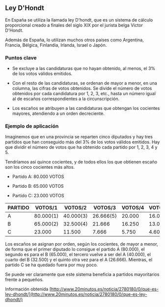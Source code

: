 ## Ley D'Hondt ##

En España se utiliza la llamada ley D'hondt, que es un sistema de cálculo proporcional creado a finales del siglo XIX por el jurista belga Victor D'Hondt. 

Además de España, lo utilizan muchos otros países como Argentina, Francia, Bélgica, Finlandia, Irlanda, Israel o Japón.

### Puntos clave ###

* Se excluye a las candidaturas que no hayan obtenido, al menos, el 3% de los votos válidos emitidos.

* Con el resto de las candidaturas, se ordenan de mayor a menor, en una columna, las cifras de votos obtenidos. Se divide el número de votos obtenidos por cada candidatura por 1, 2, 3, etc., hasta un número igual al de escaños correspondientes a la circunscripción.

* Los escaños se atribuyen a las candidaturas que obtengan los cocientes mayores, atendiendo a un orden decreciente.


### Ejemplo de aplicación ###
Imaginemos que en una provincia se reparten cinco diputados y hay tres partidos que han conseguido más del 3% de los votos válidos emitidos. Hay que dividir el número de votos que ha obtenido cada partido por 1, 2, 3, 4 y 5. 

Tendríamos así quince cocientes, y de todos ellos los que obtienen escaño son los cinco cocientes más altos. 

* Partido A: 80.000 VOTOS 

* Partido B: 65.000 VOTOS 

* Partido C: 23.000 VOTOS 

| PARTIDO | VOTOS/1   | VOTOS/2   | VOTOS/3   | VOTOS/4 | VOTOS/5 |
| --------| --------  | -------   | -------   | ------- | ------- |
| A       | 80.000(1) | 40.000(3) | 26.666(5) | 20.000  | 16.000  |
| B       | 65.000(2) | 32.500(4) | 21.666    | 16.250  | 13.000  |
| C       | 23.000    | 11.500    |  7.666    |  5.750  |  4.600  |

Los escaños se asignan por orden, según los cocientes, de mayor a menor, de forma que el 
primer diputado lo consigue el partido A (80.000), el segundo es para el B (65.000), 
el tercero vuelve a ser del A (40.000), el cuarto del B (32.500) y el quinto otra vez 
para el A (26.666). Mientras, el partido C se ha quedado fuera por muy poco.

Se puede ver claramente que este sistema beneficia a partidos mayoritarios frente a pequeños.

Información obtenida [http://www.20minutos.es/noticia/2780180/0/que-es-ley-dhondt/](http://www.20minutos.es/noticia/2780180/0/que-es-ley-dhondt/)